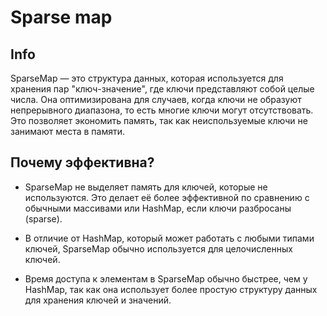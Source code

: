 # Sparse map


## Info
SparseMap — это структура данных, которая используется для хранения пар "ключ-значение", где ключи представляют собой целые числа. 
Она оптимизирована для случаев, когда ключи не образуют непрерывного диапазона, то есть многие ключи могут отсутствовать. 
Это позволяет экономить память, так как неиспользуемые ключи не занимают места в памяти.


## Почему эффективна?
- SparseMap не выделяет память для ключей, которые не используются. 
Это делает её более эффективной по сравнению с обычными массивами или HashMap, если ключи разбросаны (sparse).

- В отличие от HashMap, который может работать с любыми типами ключей, SparseMap обычно используется для целочисленных ключей.

- Время доступа к элементам в SparseMap обычно быстрее, чем у HashMap, 
так как она использует более простую структуру данных для хранения ключей и значений.